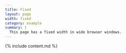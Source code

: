 ```yaml
---
title: Fixed
layout: page
width: fixed
category: example
summary: |
  This page has a fixed width in wide browser windows.
---
```


{% include content.md %}
